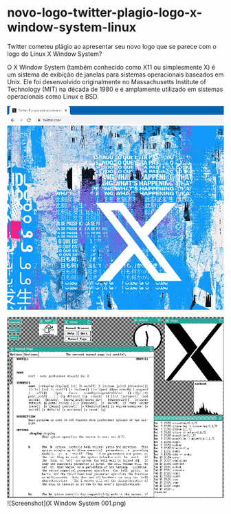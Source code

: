 # novo-logo-twitter-plagio-logo-x-window-system-linux
Twitter cometeu plágio ao apresentar seu novo logo que se parece com o logo do Linux X Window System?

O X Window System (também conhecido como X11 ou simplesmente X) é um sistema de exibição de janelas para sistemas operacionais baseados em Unix. Ele foi desenvolvido originalmente no Massachusetts Institute of Technology (MIT) na década de 1980 e é amplamente utilizado em sistemas operacionais como Linux e BSD.

![Screenshot](twitter-x.png)

![Screenshot](X-Window-System.png)
![Screenshot](X Window System 001.png)
